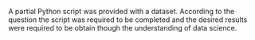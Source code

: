 A partial Python script was provided with a dataset. According to the question the script was required to be completed and the desired results were required to be obtain though the understanding of data science.
